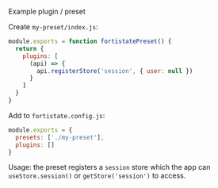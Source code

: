 Example plugin / preset

Create `my-preset/index.js`:

```js
module.exports = function fortistatePreset() {
  return {
    plugins: [
      (api) => {
        api.registerStore('session', { user: null })
      }
    ]
  }
}
```

Add to `fortistate.config.js`:

```js
module.exports = {
  presets: ['./my-preset'],
  plugins: []
}
```

Usage: the preset registers a `session` store which the app can `useStore.session()` or `getStore('session')` to access.
